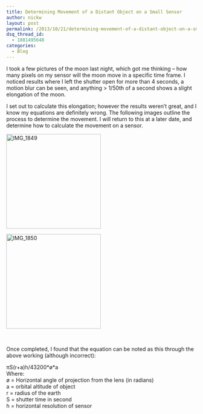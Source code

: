 ```yaml
---
title: Determining Movement of a Distant Object on a Small Sensor
author: nickw
layout: post
permalink: /2013/10/21/determining-movement-of-a-distant-object-on-a-small-sensor/
dsq_thread_id:
  - 1881495648
categories:
  - Blog
---
```

I took a few pictures of the moon last night, which got me thinking &#8211; how many pixels on my sensor will the moon move in a specific time frame. I noticed results where I left the shutter open for more than 4 seconds, a motion blur can be seen, and anything > 1/50th of a second shows a slight elongation of the moon.

I set out to calculate this elongation; however the results weren&#8217;t great, and I know my equations are definitely wrong. The following images outline the process to determine the movement. I will return to this at a later date, and determine how to calculate the movement on a sensor.

<div id='gallery-14' class='gallery galleryid-1292 gallery-columns-2 gallery-size-thumbnail'>
  <dl class='gallery-item'>
    <dt class='gallery-icon portrait'>
      <a href='http://nickwhyte.com/2013/10/21/determining-movement-of-a-distant-object-on-a-small-sensor/img_1849/'><img width="250" height="250" src="http://cdn.nickwhyte.com/static/2013/10/IMG_1849-250x250.jpg" class="attachment-thumbnail" alt="IMG_1849" /></a>
    </dt>
  </dl>
  
  <dl class='gallery-item'>
    <dt class='gallery-icon portrait'>
      <a href='http://nickwhyte.com/2013/10/21/determining-movement-of-a-distant-object-on-a-small-sensor/img_1850/'><img width="250" height="250" src="http://cdn.nickwhyte.com/static/2013/10/IMG_1850-250x250.jpg" class="attachment-thumbnail" alt="IMG_1850" /></a>
    </dt>
  </dl>
  
  <br style="clear: both" />
</div>

Once completed, I found that the equation can be noted as this through the above working (although incorrect):

πS(r+a)h/43200\*ø\*a  
Where:  
ø = Horizontal angle of projection from the lens (in radians)  
a = orbital altitude of object  
r = radius of the earth  
S = shutter time in second  
h = horizontal resolution of sensor

&nbsp;